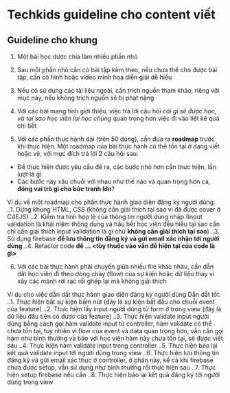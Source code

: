 # Techkids guideline cho content viết
## Guideline cho khung

1. Một bài học dược chia làm nhiều phần nhỏ

2. Sau mỗi phần nhỏ cần có bài tập kèm theo, nếu chưa thể cho được bài tập, cần có hình hoặc video minh hoạ diễn giải dễ hiểu

3. Nếu có sử dụng các tài liệu ngoài, cần trích nguồn tham khảo, riêng với mục này, nếu không trích nguồn sẽ bị phạt nặng

4. Với các bài mang tính giới thiệu, việc trả lời câu hỏi *cái gì sẽ được học, và tại sao học viên lại học chúng* quan trọng hơn việc đi vào liệt kê quá chi tiết

5. Với các phần thực hành dài (trên 50 dòng), cần đưa ra **roadmap** trước khi thực hiện. Một roadmap của bài thực hành có thể tồn tại ở dạng viết hoặc vẽ, với mục đích trả lời 2 câu hỏi sau:
- Để thực hiện được yêu cầu đề ra, các bước nhỏ hơn cần thực hiện, lần lượt là gì
- Các bước này xâu chuỗi với nhau như thế nào và quan trọng hơn cả, **đóng vai trò gì cho bức tranh lớn**?

Ví dụ về một roadmap cho phần thực hành giao diện đăng ký người dùng:
..1. Dựng khung HTML, CSS (không cần giải thích tại sao vì đã được cover ở C4EJS)
..2. Kiểm tra tính hợp lệ của thông tin người dùng nhập (Input validation là khái niệm thông dụng và hầu hết học viên đều hiểu tại sao cần chỉ cần giải thích input validation là gì chứ **không cần giải thích tại sao**)
..3. Sử dụng firebase **để lưu thông tin đăng ký và gửi email xác nhận tới người dùng**
..4. Refactor code **để ... <tùy thuộc vào vấn đề hiện tại của code là gì>**

6. Với các bài thực hành phải chuyển giữa nhiều file khác nhau, cần dẫn dắt học viên đi theo dòng chảy (flow) của sự kiện hoặc dữ liệu thay vì xây các mảnh rời rạc rồi ghép lại mà không giải thích

Ví dụ cho việc dẫn dắt thực hành giao diện đăng kỳ người dùng
Dẫn dắt tốt:
..1. Thực hiện bắt sự kiện bấm nút (đây là sự kiện bắt đầu cho chuỗi event của feature)
..2. Thực hiện lấy input người dùng từ form ở trong view (đây là dữ liệu đầu tiên có được của feature)
..3. Thực hiện validate input người dùng bằng cách gọi hàm validate input từ controller, hàm validate có thể chưa tồn tại, tuy nhiên vì flow của event và data quan trọng hơn, vẫn cần gọi hàm như bình thường và báo với học viên hàm này chưa tồn tại, sẽ được viết sau
..4. Thực hiện hàm validate input trong controller
..5. Thực hiện báo lại kết quả validate input tới người dùng trong view
..6. Thực hiện lưu thông tin đăng ký và gửi email xác thực ở controller, ở phần này, kể cả khi firebase chưa được setup, vẫn sử dụng như bình thường rồi thực hiện sau
..7. Thực hiện setup firebase nếu cần
..8. Thực hiện báo lại kết quả đăng ký tới người dùng trong view
